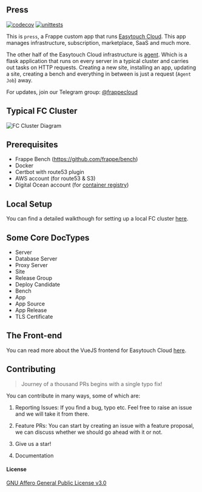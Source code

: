 ## Press

[![codecov](https://codecov.io/gh/frappe/press/branch/master/graph/badge.svg?token=0puvH0jUx9)](https://codecov.io/gh/frappe/press)
[![unittests](https://github.com/frappe/press/actions/workflows/main.yaml/badge.svg)](https://github.com/frappe/press/actions/workflows/main.yaml)


This is `press`, a Frappe custom app that runs [Easytouch Cloud](https://frappecloud.com). This app manages infrastructure, subscription, marketplace, SaaS and much more.

The other half of the Easytouch Cloud infrastructure is [agent](https://github.com/frappe/agent). Which is a flask application that runs on every server in a typical cluster and carries out tasks on HTTP requests. Creating a new site, installing an app, updating a site, creating a bench and everything in between is just a request (`Agent Job`) away.

For updates, join our Telegram group: [@frappecloud](https://t.me/frappecloud)

## Typical FC Cluster

![FC Cluster Diagram](.github/images/fc-cluster.png)

## Prerequisites

- Frappe Bench (https://github.com/frappe/bench)
- Docker
- Certbot with route53 plugin
- AWS account (for route53 & S3)
- Digital Ocean account (for [container registry](https://www.digitalocean.com/products/container-registry))

## Local Setup

You can find a detailed walkthough for setting up a local FC cluster [here](https://frappecloud.com/docs/local-fc-setup).

## Some Core DocTypes

- Server
- Database Server
- Proxy Server
- Site
- Release Group
- Deploy Candidate
- Bench
- App
- App Source
- App Release
- TLS Certificate

## The Front-end

You can read more about the VueJS frontend for Easytouch Cloud [here](./dashboard/README.md).

## Contributing

> Journey of a thousand PRs begins with a single typo fix!

You can contribute in many ways, some of which are:

1. Reporting Issues: If you find a bug, typo etc. Feel free to raise an issue and we will take it from there.

2. Feature PRs: You can start by creating an issue with a feature proposal, we can discuss whether we should go ahead with it or not.

3. Give us a star!

4. Documentation

#### License

[GNU Affero General Public License v3.0](https://github.com/frappe/press/blob/master/license.txt)

